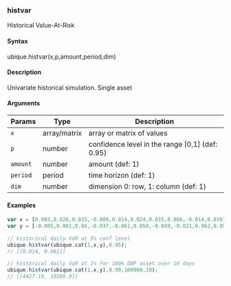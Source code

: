 ### histvar

Historical Value-At-Risk


#### Syntax

ubique.histvar(x,p,amount,period,dim)


#### Description

Univariate historical simulation. Single asset  



#### Arguments

|Params|Type|Description
|---------|----|-----------
|`x` | array/matrix | array or matrix of values
|`p` | number | confidence level in the range [0,1] (def: 0.95)
|`amount` | number | amount (def: 1)
|`period` | period | time horizon (def: 1)
|`dim` | number | dimension 0: row, 1: column (def: 1)


#### Examples

```js
var x = [0.003,0.026,0.015,-0.009,0.014,0.024,0.015,0.066,-0.014,0.039];
var y = [-0.005,0.081,0.04,-0.037,-0.061,0.058,-0.049,-0.021,0.062,0.058];

// historical daily VaR at 5% conf level
ubique.histvar(ubique.cat(1,x,y),0.95);
// [[0.014, 0.061]]

// historical daily VaR at 1% for 100k GBP asset over 10 days
ubique.histvar(ubique.cat(1,x,y),0.99,100000,10);
// [[4427.19, 19289.9]]
```


